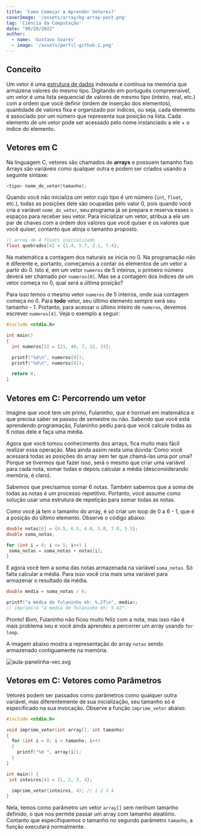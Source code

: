 ```yaml
---
title: 'Como Começar a Aprender Vetores?'
coverImage: '/assets/array/bg-array-post.png'
tag: 'Ciência da Computação'
date: "09/28/2022"
author:
  - name: 'Gustavo Soares'
  - image: '/assets/perfil-github-1.png'
---
```


## Conceito

Um vetor é uma [estrutura de dados](https://www.alura.com.br/artigos/estruturas-de-dados-introducao) indexada e contínua na memória que armazena valores do mesmo tipo. Digitando em português compreensível, um vetor é uma lista sequencial de valores de mesmo tipo (inteiro, real, etc.) com a ordem que você definir (ordem de inserção dos elementos), quantidade de valores fixa e organizado por índices, ou seja, cada elemento é associado por um número que representa sua posição na lista.  Cada elemento de um vetor pode ser acessado pelo nome instanciado a ele + o índice do elemento.

## Vetores em C

Na linguagem C, vetores são chamados de **arrays** e possuem tamanho fixo. Arrays são variáveis como qualquer outra e podem ser criados usando a seguinte sintaxe:

```c
<tipo> nome_do_vetor[tamanho];
```

Quando você não inicializa um vetor cujo tipo é um número (`int`, `float`, etc.),  todas as posições dele são ocupadas pelo valor 0, pois quando você cria a variável `nome_do_vetor`, seu programa já se prepara e reserva esses `n` espaços para receber seu vetor. Para inicializar um vetor, atribua a ele um par de chaves com a ordem dos valores que você quiser e os valores que você quiser, contanto que atinja o tamanho proposto.

```c
// array de 4 floats inicializado
float quebrados[4] = {1.4, 5.7, 2.1, 7.4};
```

Na matemática a contagem dos naturais se inicia no 0. Na programação não é diferente e, portanto, começamos a contar os elementos de um vetor a partir do 0. Isto é, em um vetor `numeros` de 5 inteiros, o primeiro número deverá ser chamado por `numeros[0]`. Mas se a contagem dos índices de um vetor começa no 0, qual será a última posição?

Para isso temos o mesmo vetor `numeros` de 5 inteiros, onde sua contagem começa no 0. Para **todo** vetor, seu último elemento sempre será seu tamanho  - 1. Portanto, para acessar o último inteiro de `numeros`, devemos escrever `numeros[4]`. Veja o exemplo a seguir:

```c
#include <stdio.h>

int main()
{
  int numeros[5] = {21, 40, 7, 12, 33};

  printf("%d\n", numeros[0]);
  printf("%d\n", numeros[4]);

  return 0;
}
```

## Vetores em C: Percorrendo um vetor

Imagine que você tem um primo, Fulaninho, que é horrível em matemática e que precisa saber se passou de semestre ou não. Sabendo que você está aprendendo programação, Fulaninho pediu para que você calcule todas as 6 notas dele e faça uma média.

Agora que você tomou conhecimento dos arrays, fica muito mais fácil realizar essa operação. Mas ainda assim resta uma dúvida: Como você acessará todas as posições do array sem ter que chamá-las uma por uma? Porque se tivermos que fazer isso, será o mesmo que criar uma variável para cada nota, somar todas e depois calcular a média (desconsiderando memória, é claro).

Sabemos que precisamos somar 6 notas. Também sabemos que a soma de todas as notas é um processo repetitivo. Portanto, você assume como solução usar uma estrutura de repetição para somar todas as notas.

Como você já tem o tamanho do array,  é só criar um loop de 0 a 6 - 1, que é a posição do último elemento. Observe o código abaixo:

```c
double notas[6] = {4.5, 6.5, 4.0, 5.0, 7.0, 5.5};
double soma_notas;

for (int i = 0; i <= 5; i++) {
 soma_notas = soma_notas + notas[i];
}
```

E agora você tem a soma das notas armazenada na variável `soma_notas`. Só falta calcular a média. Para isso você cria mais uma variável para armazenar o resultado da média.

```c
double media = soma_notas / 6;

printf("a media de fulaninho eh: %.2f\n", media);
// imprimirá "a media de fulaninho eh: 5.42".
```

Pronto! Bom, Fulaninho não ficou muito feliz com a nota, mas isso não é mais problema seu e você ainda aprendeu a percorrer um array usando `for loop`.

A imagem abaixo mostra a representação do array `notas` sendo armazenado contiguamente na memória.

![aula-panelinha-vec.svg](/assets/array/memory-representation.svg)

## Vetores em C: Vetores como Parâmetros

Vetores podem ser passados como parâmetros como qualquer outra variável, mas diferentemente de sua inicialização, seu tamanho só é especificado na sua invocação. Observe a função `imprime_vetor` abaixo:

```c
#include <stdio.h>

void imprime_vetor(int array[], int tamanho)
{
  for (int i = 0; i < tamanho; i++)
  {
    printf("%d ", array[i]);
  }
}

int main() {
 int inteiros[4] = {1, 2, 3, 4};

  imprime_vetor(inteiros, 4); // 1 2 3 4
}
```

Nela, temos como parâmetro um vetor `array[]` sem nenhum tamanho definido, o que nos permite passar um array com tamanho aleatório. Contanto que especifiquemos o tamanho no segundo parâmetro `tamanho`, a função executará normalmente.

